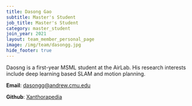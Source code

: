 ```yaml
---
title: Dasong Gao
subtitle: Master's Student
job_title: Master's Student
category: master_student
join_year: 2021
layout: team_member_personal_page
image: /img/team/dasongg.jpg
hide_footer: true
---
```


Daosng is a first-year MSML student at the AirLab. His research interests include
deep learning based SLAM and motion planning.

**Email**: <dasongg@andrew.cmu.edu>

**Github**: [Xanthorapedia](https://github.com/Xanthorapedia)